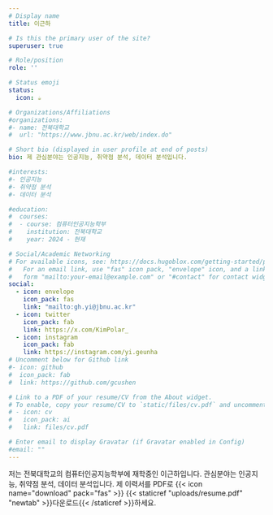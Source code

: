 ```yaml
---
# Display name
title: 이근하

# Is this the primary user of the site?
superuser: true

# Role/position
role: ''

# Status emoji
status:
  icon: ☕️

# Organizations/Affiliations
#organizations:
#- name: 전북대학교
#  url: "https://www.jbnu.ac.kr/web/index.do"

# Short bio (displayed in user profile at end of posts)
bio: 제 관심분야는 인공지능, 취약점 분석, 데이터 분석입니다.

#interests:
#- 인공지능
#- 취약점 분석
#- 데이터 분석

#education:
#  courses:
#  - course: 컴퓨터인공지능학부
#    institution: 전북대학교
#    year: 2024 - 현재

# Social/Academic Networking
# For available icons, see: https://docs.hugoblox.com/getting-started/page-builder/#icons
#   For an email link, use "fas" icon pack, "envelope" icon, and a link in the
#   form "mailto:your-email@example.com" or "#contact" for contact widget.
social:
  - icon: envelope
    icon_pack: fas
    link: "mailto:gh.yi@jbnu.ac.kr"
  - icon: twitter
    icon_pack: fab
    link: https://x.com/KimPolar_
  - icon: instagram
    icon_pack: fab
    link: https://instagram.com/yi.geunha
# Uncomment below for Github link
#- icon: github
#  icon_pack: fab
#  link: https://github.com/gcushen

# Link to a PDF of your resume/CV from the About widget.
# To enable, copy your resume/CV to `static/files/cv.pdf` and uncomment the lines below.
# - icon: cv
#   icon_pack: ai
#   link: files/cv.pdf

# Enter email to display Gravatar (if Gravatar enabled in Config)
#email: ""
---
```


저는 전북대학교의 컴퓨터인공지능학부에 재학중인 이근하입니다. 관심분야는 인공지능, 취약점 분석, 데이터 분석입니다.
제 이력서를 PDF로 {{< icon name="download" pack="fas" >}} {{< staticref "uploads/resume.pdf" "newtab" >}}다운로드{{< /staticref >}}하세요.
